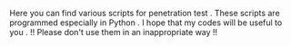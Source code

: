Here you can find various scripts for penetration test . These scripts are programmed especially in Python . 
I hope that my codes will be useful to you .
                                     !!  Please don't use them in an inappropriate way !!
